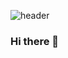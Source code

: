 ![header](https://capsule-render.vercel.app/api?type=waving&color=random&height=300&section=header&text=LUNA&animation=fadeIN)


### Hi there 👋

<!--
**Seongjun5223/Seongjun5223** is a ✨ _special_ ✨ repository because its `README.md` (this file) appears on your GitHub profile.

Here are some ideas to get you started:

- 🔭 I’m currently working on ...
- 🌱 I’m currently learning ...
- 👯 I’m looking to collaborate on ...
- 🤔 I’m looking for help with ...
- 💬 Ask me about ...
- 📫 How to reach me: ...
- 😄 Pronouns: ...
- ⚡ Fun fact: ...
-->
